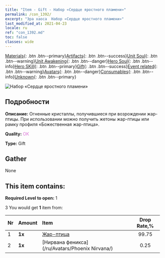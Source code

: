 ```yaml
---
title: "Item - Gift - Набор «Сердце яростного пламени»"
permalink: /con_1392/
excerpt: "Эра хаоса  Набор «Сердце яростного пламени»"
last_modified_at: 2021-04-23
locale: ru
ref: "con_1392.md"
toc: false
classes: wide
---
```

 [Materials](/ItemsRU/){: .btn .btn--primary}[Artifacts](/ItemsRU/Artifacts/){: .btn .btn--success}[Unit Soul](/ItemsRU/UnitSoul/){: .btn .btn--warning}[Unit Awakening](/ItemsRU/UnitAwakening/){: .btn .btn--danger}[Hero Soul](/ItemsRU/HeroSoul/){: .btn .btn--info}[Hero SKill](/ItemsRU/HeroSkill/){: .btn .btn--primary}[Gift](/ItemsRU/Gift/){: .btn .btn--success}[Event related](/ItemsRU/Events/){: .btn .btn--warning}[Avatars](/ItemsRU/Avatars/){: .btn .btn--danger}[Consumables](/ItemsRU/Consumables/){: .btn .btn--info}[Unknown](/ItemsRU/Unknown/){: .btn .btn--primary}

 ![Набор «Сердце яростного пламени»](/images/t/i_907006.png)

## Подробности
 **Описание:** Огненные кристаллы, получившиеся при возрождении жар-птицы. При использовании можно получить жетоны жар-птицы или рамку профиля «Божественная жар-птица».

 **Quality:** <span style="color: #DA70D6">OK</span>

 **Type:** Gift

## Gather

  None

## This item contains:

 **Required Level to open:** 1

 3 You would get **1** item  from:

  | Nr | Amount |     Item    | Drop Rate,% |
  |:---|:-------|:------------|:---------:|
  | 1 |  **1x** | [Жар-птица](/ItemsRU/unt_268/) | 99.75 | 
  | 2 |  **1x** | [Нирвана феникса](/ru/Avatars/Phoenix Nirvana/) | 0.25 | 

